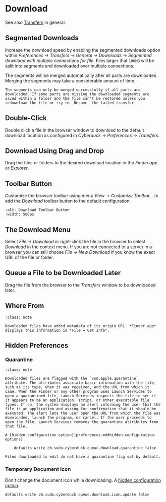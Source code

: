 Download
====

See also [Transfers](transfer.md) in general.

## Segmented Downloads

Increase the download speed by enabling the segmented downloads option within *Preferences → Transfers → General → Downloads → Segmented download with multiple connections for file*. Files larger that `100MB` will be split into segments and downloaded over multiple connections.

The segments will be merged automatically after all parts are downloaded. Merging the segments may take a considerable amount of time.

```{note}
The segments can only be merged successfully if all parts are downloaded. If some parts are missing the downloaded segments are saved within a folder and the file can't be restored unless you redownload the file or try to _Resume_ the failed transfer.
```

## Double-Click

Double click a file in the browser window to download to the default download location as configured in *Cyberduck → Preferences → Transfers*.

## Download Using Drag and Drop

Drag the files or folders to the desired download location in the *Finder.app* or *Explorer*.

## Toolbar Button

Customize the browser toolbar using menu *View → Customize Toolbar...* to add the *Download* toolbar button to the default configuration.

```{image} _images/Download_Toolbar_Button.png
:alt: Download Toolbar Button
:width: 500px
```

## The Download Menu

Select *File → Download* or right-click the file in the browser to select *Download* in the context menu. If you are not connected to a server in a browser you can still choose *File → New Download* if you know the exact URL of the file or folder.

## Queue a File to be Downloaded Later

Drag the file from the browser to the *Transfers* window to be downloaded later.

## Where From 

```{admonition} macOS only
:class: note

Downloaded files have added metadata of its origin URL. *Finder.app* displays this information in *File → Get Info*.
```

## Hidden Preferences

### Quarantine

```{admonition} macOS only
:class: note

Downloaded files are flagged with the `com.apple.quarantine` attribute. The attributes associate basic information with the file, such as its type, when it was received, and the URL from which it came. When the Finder or any other program uses Launch Services to open a quarantined file, Launch Services inspects the file to see if it appears to be an application, script, or other executable file types. If so, the system displays an alert informing the user that the file is an application and asking for confirmation that it should be executed. The alert lets the user open the URL from which the file was downloaded, launch the program, or cancel. If the user proceeds to open the file, Launch Services removes the quarantine attributes from that file.

A [hidden configuration option](preferences.md#hidden-configuration-options).

    defaults write ch.sudo.cyberduck queue.download.quarantine false

Files downloaded to edit do not have a quarantine flag set by default.
```

### Temporary Document Icon

Don't change the document icon while downloading. A [hidden configuration option](preferences.md#hidden-configuration-options).

    defaults write ch.sudo.cyberduck queue.download.icon.update false